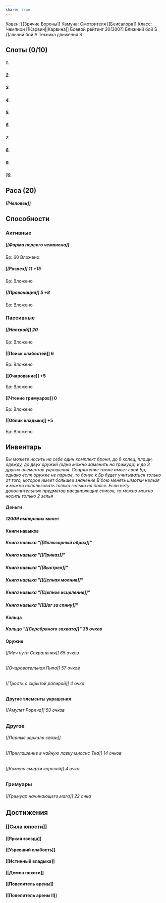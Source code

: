 ```yaml
---
share: true
---
```

Ковен: [[Зрячие Вороны]]
Камуна: Смотрителя [[Беисалора]]
Класс: Чемпион [[Карвин||Карвина]]
Боевой рейтинг 20(300?)
Ближний бой S
Дальний бой A
Техника движения S


## Слоты (0/10)
##### 1.
##### 2.
##### 3.
##### 4.
##### 5.
##### 6.
##### 7.
##### 8.
##### 9.
##### 10.

## Раса (20)
##### [[Человек]]

## Способности
### Активные
##### [[Форма первого чемпиона]] 
Бр: 60
Вложено: 
##### [[Разрез]] 11 +15
Бр:
Вложено
##### [[Провокация]] 5 +8
Бр:
Вложено
### Пассивные 
##### [[Настрой]] 20 
Бр:
Вложено
#### [[Поиск слабостей]] 6
Бр:
Вложено
#### [[Очарование]] +5
Бр:
Вложено
#### [[Чтение гримуаров]] 0
Бр:
Вложено
#### [[Облик владыки]] +5
Бр:
Вложено

## Инвентарь 
*Вы можете носить на себе один комплект брони, до 6 колец, плащи, одежду, до двух оружий (одно можно заменить на гримуар) и до 3 других элементов украшения. Снаряжение также имеет свой Бр, однако если оружие не парное, то бонус к Бр будет учитываться только от того, которое имеет большее значение 
В бою менять шмотки нельзя и можно использовать только зельки на поясе. Если нету дополнительных предметов расширяющие список, то можно можно носить только 2 зелья*
#### Деньги
##### 12009 имперских монет

#### Книги навыков
##### Книга навыка "[[Иллюзорный образ]]"
##### Книга навыка "[[Приказ]]"
##### Книга навыка "[[Выстрел]]"
##### Книга навыка "[[Цепная молния]]"
##### Книга навыка "[[Цепное исцеление]]" 
##### Книга навыка "[[Шаг за спину]]"
#### Кольца
##### Кольцо "[[Серебряного захвата]]" 35 очков

#### Оружие
###### [[Меч пути Сохранения]] 65 очков
###### [[Очаровательная Пипа]] 57 очков
###### [[Трость с скрытой рапирой]] 4 очка 
#### Другие элементы украшения
###### [[Амулет Рорича]] 50 очков
### Другое
###### [[Парные зеркала связи]]
###### [[Приглашение в чайную лавку миссис Тиа]] 14 очков
###### [[Камень смерти королей]] 4 очка
### Гримуары
###### [[Гримуар начинающего мага]] 22 очка
## Достижения 
### [[Сила юности]] 
#### [[Яркая звезда]]
#### [[Узревший слабость]]
#### [[Истинный владыка]]
#### [[Демон похоти]]
#### [[Повелитель арены]]
#### [[Повелитель арены II]]